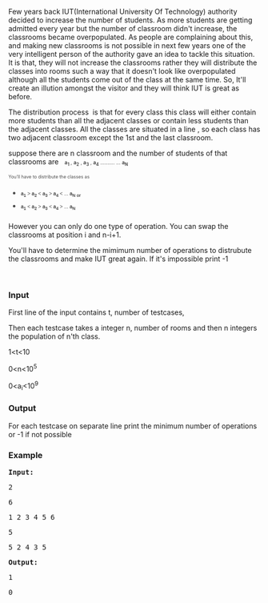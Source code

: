 <p>Few years back IUT(International University Of Technology) authority decided to increase the number of students. As more students are getting admitted every year but the number of classroom didn't increase, the classrooms became overpopulated. As people are complaining about this, and making new classrooms is not possible in next few years one of the very intelligent person of the authority gave an idea to tackle this situation. It is that, they will not increase the classrooms rather they will distribute the classes into rooms such a way that it doesn't look like overpopulated although all the students come out of the class at the same time. So, It'll create an illution amongst the visitor and they will think IUT is great as before.</p>
<p>The distribution process&nbsp; is that for every class this class will either contain more students than all the adjacent classes or contain less students than the adjacent classes. All the classes are situated in a line , so each class has two adjacent classroom except the 1st and the last classroom.</p>
<p>suppose there are n classroom and the number of students of that classrooms are&nbsp; &nbsp;<span style="font-size: x-small;"><span style="color: #4a4a4a; box-sizing: border-box; font-weight: 700; line-height: inherit;">a<sub>1</sub></span><span style="color: #4a4a4a;">&nbsp;,&nbsp;</span><span style="color: #4a4a4a; box-sizing: border-box; font-weight: 700; line-height: inherit;">a<sub>2</sub></span><span style="color: #4a4a4a;">&nbsp;,&nbsp;</span><span style="color: #4a4a4a; box-sizing: border-box; font-weight: 700; line-height: inherit;">a<sub>3</sub></span><span style="color: #4a4a4a;">&nbsp;,&nbsp;</span><span style="color: #4a4a4a; box-sizing: border-box; font-weight: 700; line-height: inherit;">a<sub>4</sub></span><span style="color: #4a4a4a;">&nbsp;.......... ...&nbsp;</span><span style="color: #4a4a4a; box-sizing: border-box; font-weight: 700; line-height: inherit;">a<sub>N</sub></span></span></p>
<p><span style="color: #4a4a4a;"><span style="font-size: xx-small;">You'll have to distribute the classes as</span></span></p>
<ul style="box-sizing: border-box; margin: 0px 0px 20px 25px; padding: 0px; font-variant-numeric: normal; font-variant-east-asian: normal; font-stretch: normal; font-size: 15px; line-height: 1.7; font-family: Helvetica, sans-serif; list-style-position: outside; color: #4a4a4a;">
<li style="box-sizing: border-box; margin: 0px; padding: 0px;"><span style="font-size: x-small;"><span style="box-sizing: border-box; font-weight: 700; line-height: inherit;">a<sub>1</sub></span>&nbsp;&gt;&nbsp;<span style="box-sizing: border-box; font-weight: 700; line-height: inherit;">a<sub>2</sub></span>&nbsp;&lt;&nbsp;<span style="box-sizing: border-box; font-weight: 700; line-height: inherit;">a<sub>3</sub></span>&nbsp;&gt;&nbsp;<span style="box-sizing: border-box; font-weight: 700; line-height: inherit;">a<sub>4</sub></span>&nbsp;&lt; ...&nbsp;<span style="box-sizing: border-box; font-weight: 700; line-height: inherit;">a<sub>N or</sub></span></span></li>
<li style="box-sizing: border-box; margin: 0px; padding: 0px;"><span style="font-size: x-small;"><span style="box-sizing: border-box; font-weight: 700; line-height: inherit;">a<sub>1</sub></span>&nbsp;&lt;&nbsp;<span style="box-sizing: border-box; font-weight: 700; line-height: inherit;">a<sub>2</sub></span>&nbsp;&gt;&nbsp;<span style="box-sizing: border-box; font-weight: 700; line-height: inherit;">a<sub>3</sub></span>&nbsp;&lt;&nbsp;<span style="box-sizing: border-box; font-weight: 700; line-height: inherit;">a<sub>4</sub></span>&nbsp;&gt; ...&nbsp;<span style="box-sizing: border-box; font-weight: 700; line-height: inherit;">a<sub>N</sub></span></span></li>
</ul>
<p>However you can only do one type of operation. You can swap the classrooms at position i and n-i+1.</p>
<p>You'll have to determine the mimimum number of operations to distrubute the classrooms and make IUT great again. If it's impossible print -1</p>
<p>&nbsp;</p>
<h3>Input</h3>
<p>First line of the input contains t, number of testcases,</p>
<p>Then each testcase takes a integer n, number of rooms and then n integers the population of n'th class.</p>
<p>1&lt;t&lt;10</p>
<p>0&lt;n&lt;10<sup>5</sup></p>
<p>0&lt;a<sub>i</sub>&lt;10<sup>9</sup></p>
<h3>Output</h3>
<p>For each testcase on separate line print the minimum number of operations or -1 if not possible</p>
<h3>Example</h3>
<pre><strong>Input:</strong></pre>
<pre>2</pre>
<pre>6</pre>
<pre>1 2 3 4 5 6</pre>
<pre>5</pre>
<pre>5 2 4 3 5</pre>
<pre><strong>Output:</strong></pre>
<pre>1</pre>
<pre>0</pre>